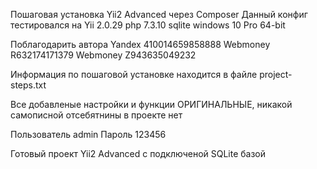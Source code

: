 Пошаговая установка Yii2 Advanced через Composer
Данный конфиг тестировался на Yii 2.0.29 php 7.3.10 sqlite windows 10 Pro 64-bit

Поблагодарить автора
Yandex 		410014659858888
Webmoney	R632174171379
Webmoney	Z943635049232

Информация по пошаговой установке находится в файле project-steps.txt

Все добавленые настройки и функции ОРИГИНАЛЬНЫЕ, никакой самописной отсебятнины в проекте нет

Пользователь 	admin
Пароль			123456

Готовый проект Yii2 Advanced с подключеной SQLite базой